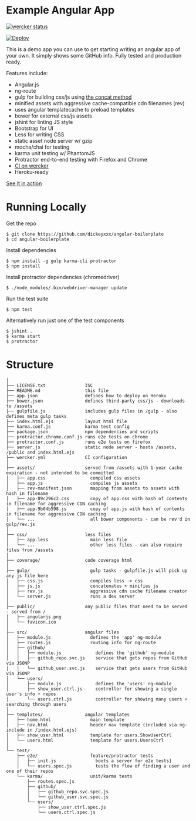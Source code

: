 Example Angular App
===================

[![wercker status](https://app.wercker.com/status/7226856f48f0ccaa877efd6302126765/s/master "wercker status")](https://app.wercker.com/project/bykey/7226856f48f0ccaa877efd6302126765)

[![Deploy](https://www.herokucdn.com/deploy/button.png)](https://heroku.com/deploy)

This is a demo app you can use to get starting writing an angular app of your own. It simply shows some GitHub info. Fully tested and production ready.

Features include:

* Angular.js
* ng-route
* gulp for building css/js using [the concat method](https://medium.com/@dickeyxxx/best-practices-for-building-angular-js-apps-266c1a4a6917)
* minified assets with aggressive cache-compatible cdn filenames (rev)
* uses angular templatecache to preload templates
* bower for external css/js assets
* jshint for linting JS style
* Bootstrap for UI
* Less for writing CSS
* static asset node server w/ gzip
* mocha/chai for testing
* karma unit testing w/ PhantomJS
* Protractor end-to-end testing with Firefox and Chrome
* [CI on wercker](https://app.wercker.com/project/bykey/7226856f48f0ccaa877efd6302126765)
* Heroku-ready

[See it in action](https://angular-boilerplate.herokuapp.com/)

Running Locally
===============

Get the repo

    $ git clone https://github.com/dickeyxxx/angular-boilerplate
    $ cd angular-boilerplate

Install dependencies

    $ npm install -g gulp karma-cli protractor
    $ npm install

Install protractor dependencies (chromedriver)

    $ ./node_modules/.bin/webdriver-manager update


Run the test suite

    $ npm test

Alternatively run just one of the test components

    $ jshint .
    $ karma start
    $ protractor

Structure
=========

```
│
├── LICENSE.txt               ISC
├── README.md                 this file
├── app.json                  defines how to deploy on Heroku
├── bower.json                defines third-party css/js - downloads to /assets
├── gulpfile.js               includes gulp files in /gulp - also defines meta gulp tasks
├── index.html.ejs            layout html file
├── karma.conf.js             karma test config
├── package.json              npm dependencies and scripts
├── protractor.chrome.conf.js runs e2e tests on chrome
├── protractor.conf.js        runs e2e tests on firefox
├── server.js                 static node server - hosts /assets, /public and index.html.ejs
├── wercker.yml               CI configuration
│
├── assets/                   served from /assets with 1-year cache expiration - not intended to be committed
│   ├── app.css                 compiled css assets
│   ├── app.js                  compiles js assets
│   ├── rev-manifest.json       mapping from assets to assets with hash in filename
│   ├── app-89c296c2.css        copy of app.css with hash of contents in filename for aggressive CDN caching
│   ├── app-9b04b598.js         copy of app.js with hash of contents in filename for aggressive CDN caching
│   └── ...                     all bower components - can be rev'd in gulp/rev.js
│
├── css/                      less files
│   ├── app.less                main less file
│   └── ...                     other less files - can also require files from /assets
│
├── coverage/                 code coverage html
│
├── gulp/                       gulp tasks - gulpfile.js will pick up any js file here
│   ├── css.js                  compiles less -> css
│   ├── js.js                   concatenates + minifies js
│   ├── rev.js                  aggressive cdn cache filename creator
│   └── server.js               runs a dev server
│
├── public/                   any public files that need to be served - served from /
│   ├── angularjs.png
│   └── favicon.ico
│
├── src/                      angular files
│   ├── module.js               defines the 'app' ng-module
│   ├── routes.js               routing info for ng-route
│   ├── github/
│   │   ├── module.js             defines the 'github' ng-module
│   │   ├── github_repo.svc.js    service that gets repos from GitHub via JSONP
│   │   └── github_user.svc.js    service that gets users from GitHub via JSONP
│   └── users/
│       ├── module.js             defines the 'users' ng-module
│       ├── show_user.ctrl.js     controller for showing a single user's info + repos
│       └── users.ctrl.js         controller for showing many users + searching through users
│
├── templates/                angular templates
│   ├── home.html               main template
│   ├── nav.html                header nav template (included via ng-include in /index.html.ejs)
│   ├── show_user.html          template for users.ShowUserCtrl
│   └── users.html              template for users.UsersCtrl
│
└── test/
    ├── e2e/                    feature/protractor tests
    │   ├── init.js               boots a server for e2e tests]
    │   └── users.spec.js         tests the flow of finding a user and one of their repos
    └── karma/                  unit/karma tests
        ├── routes.spec.js
        ├── github/
        │   ├── github_repo.svc.spec.js
        │   └── github_user.svc.spec.js
        └── users/
            ├── show_user.ctrl.spec.js
            └── users.ctrl.spec.js
```
